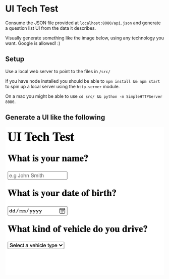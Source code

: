 # UI Tech Test

Consume the JSON file provided at `localhost:8080/api.json` and generate a question list UI from the data it describes.

Visually generate something like the image below, using any technology you want. Google is allowed! :)

## Setup
Use a local web server to point to the files in `/src/`

If you have node installed you should be able to `npm install && npm start` to spin up a local server using the `http-server` module.

On a mac you might be able to use `cd src/ && python -m SimpleHTTPServer 8080`.

## Generate a UI like the following

![](https://github.com/mrjasongorman/ui-tech-test/raw/main/ui.png)
